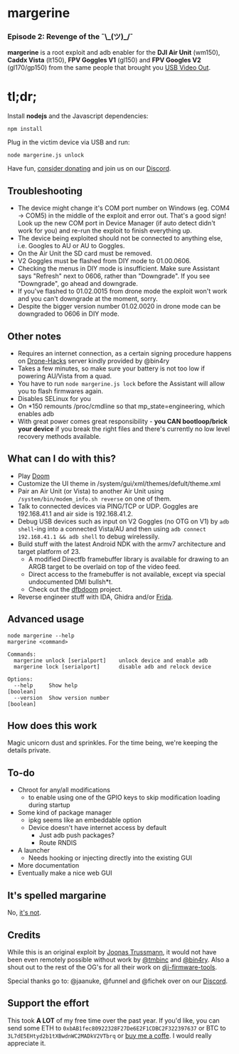 # margerine
### Episode 2: Revenge of the ¯\\\_(ツ)_/¯

**margerine** is a root exploit and adb enabler for the **DJI Air Unit** (wm150), **Caddx Vista** (lt150), **FPV Goggles V1** (gl150) and **FPV Googles V2** (gl170/gp150) from the same people that brought you [USB Video Out](https://github.com/fpv-wtf/voc-poc).

# tl;dr;
Install **nodejs** and the Javascript dependencies:

    npm install
Plug in the victim device via USB and run:

    node margerine.js unlock

Have fun, [consider donating](https://github.com/fpv-wtf/margerine#support-the-effort) and join us on our [Discord]([Discord](https://discord.gg/3rpnBBJKtU)).

## Troubleshooting
 - The device might change it's COM port number on Windows (eg. COM4 -> COM5) in the middle of the exploit and error out. That's a good sign! Look up the new COM port in Device Manager (if auto detect didn't work for you) and re-run the exploit to finish everything up.
 - The device being exploited should not be connected to anything else, i.e. Googles to AU or AU to Goggles.
 - On the Air Unit the SD card must be removed.
 - V2 Goggles must be flashed from DIY mode to 01.00.0606.
  - Checking the menus in DIY mode is insufficient. Make sure Assistant says "Refresh" next to 0606, rather than "Downgrade". If you see "Downgrade", go ahead and downgrade.
  - If you've flashed to 01.02.0015 from drone mode the exploit won't work and you can't downgrade at the moment, sorry.
  - Despite the bigger version number 01.02.0020 in drone mode can be downgraded to 0606 in DIY mode.


## Other notes
 - Requires an internet connection, as a certain signing procedure happens on [Drone-Hacks](https://drone-hacks.com/) server kindly provided by @bin4ry
 - Takes a few minutes, so make sure your battery is not too low if powering AU/Vista from a quad.
 - You have to run `node margerine.js lock` before the Assistant will allow you to flash firmwares again.
 - Disables SELinux for you
 - On *150 remounts /proc/cmdline so that mp_state=engineering, which enables adb
 - With great power comes great responsibility - **you CAN bootloop/brick your device** if you break the right files and there's currently no low level recovery methods available. 

## What can I do with this?

 - Play [Doom](https://github.com/fpv-wtf/dfbdoom)
 - Customize the UI theme in /system/gui/xml/themes/defult/theme.xml
 - Pair an Air Unit (or Vista) to another Air Unit using `/system/bin/modem_info.sh reverse` on one of them.
 - Talk to connected devices via PING/TCP or UDP. Goggles are 192.168.41.1 and air side is 192.168.41.2.
 - Debug USB devices such as input on V2 Goggles (no OTG on V1) by `adb shell`-ing into a connected Vista/AU and then using `adb connect 192.168.41.1 && adb shell` to debug wirelessily.
 - Build stuff with the latest Android NDK with the armv7 architecture and target platform of 23. 
    - A modified Directfb framebuffer library is available for drawing to an ARGB target to be overlaid on top of the video feed.
    - Direct access to the framebuffer is not available, except via special undocumented DMI bullsh*t. 
    - Check out the [dfbdoom](https://github.com/fpv-wtf/dfbdoom/tree/main/jni) project. 
 - Reverse engineer stuff with IDA, Ghidra and/or [Frida](https://github.com/fpv-wtf/frida-core).

## Advanced usage

    node margerine --help
    margerine <command>
    
    Commands:
      margerine unlock [serialport]    unlock device and enable adb
      margerine lock [serialport]      disable adb and relock device
    
    Options:
      --help     Show help                                                 [boolean]
      --version  Show version number                                       [boolean]

## How does this work

Magic unicorn dust and sprinkles. For the time being, we're keeping the details private.

## To-do

- Chroot for any/all modifications
	-  to enable using one of the GPIO keys to skip modification loading during startup
- Some kind of package manager
	- ipkg seems like an embeddable option
	- Device doesn't have internet access by default
		- Just adb push packages?
		- Route RNDIS
- A launcher
	- Needs hooking or injecting directly into the existing GUI
- More documentation
- Eventually make a nice web GUI

## It's spelled margarine

No, [it's not](https://www.youtube.com/watch?v=2z_gi6AniEo).

## Credits
While this is an original exploit by [Joonas Trussmann](https://fpv.wtf/#/about), it would not have been even remotely possible without work by [@tmbinc](https://twitter.com/tmbinc) and [@bin4ry](https://drone-hacks.com/). Also a shout out to the rest of the OG's for all their work on [dji-firmware-tools](https://github.com/o-gs/dji-firmware-tools).

Special thanks go to: @jaanuke, @funnel and @fichek over on our [Discord](https://discord.gg/3rpnBBJKtU).

## Support the effort

This took **A LOT** of my free time over the past year. If you'd like, you can send some ETH to `0xbAB1fec80922328F27De6E2F1CDBC2F322397637` or BTC to `3L7dE5EHtyd2b1tXBwdnWC2MADkV2VTbrq` or [buy me a coffe](https://www.buymeacoffee.com/fpv.wtf). I would really appreciate it.
